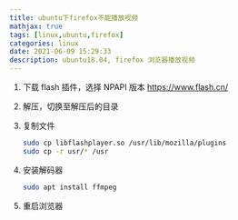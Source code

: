 ```yaml
---
title: ubuntu下firefox不能播放视频
mathjax: true
tags: [linux,ubuntu,firefox]
categories: linux 
date: 2021-06-09 15:29:33
description: ubuntu18.04, firefox 浏览器播放视频
---
```


1. 下载 flash 插件，选择 NPAPI 版本
   https://www.flash.cn/

2. 解压，切换至解压后的目录

3. 复制文件
   
   ```bash
   sudo cp libflashplayer.so /usr/lib/mozilla/plugins
   sudo cp -r usr/* /usr
   ```

4. 安装解码器
   
   ```bash
   sudo apt install ffmpeg
   ```

5. 重启浏览器
